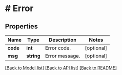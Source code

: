 # # Error

## Properties

Name | Type | Description | Notes
------------ | ------------- | ------------- | -------------
**code** | **int** | Error code. | [optional]
**msg** | **string** | Error message. | [optional]

[[Back to Model list]](../../README.md#models) [[Back to API list]](../../README.md#endpoints) [[Back to README]](../../README.md)

